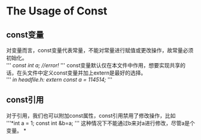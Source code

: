 # The Usage of Const
## const变量
对变量而言，const变量代表常量，不能对常量进行赋值或更改操作，故常量必须初始化。  
 '''   *const int a; //error!*  '''
const变量默认仅在本文件中作用，想要实现共享的话，在头文件中定义const变量并加上extern是最好的选择。  
 '''   *in headfile.h: extern const a = 114514;*  '''
  
## const引用
对于引用，我们也可以附加const属性，const引用禁用了修改操作，比如  
'''*int a = 1;
const int &b=a;  '''
这种情况下不能通过b来对a进行修改，尽管a是个变量。  *
